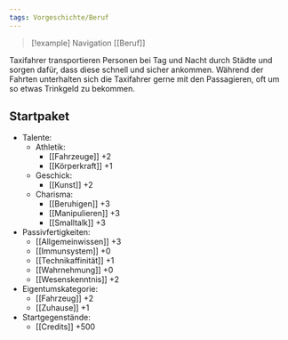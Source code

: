 ```yaml
---
tags: Vorgeschichte/Beruf
---
```

> [!example] Navigation 
>  [[Beruf]]

Taxifahrer transportieren Personen bei Tag und Nacht durch Städte und sorgen dafür, dass diese schnell und sicher ankommen. Während der Fahrten unterhalten sich die Taxifahrer gerne mit den Passagieren, oft um so etwas Trinkgeld zu bekommen.


## Startpaket
- Talente:
	- Athletik:
		- [[Fahrzeuge]] +2
		- [[Körperkraft]] +1
	- Geschick:
		- [[Kunst]] +2
	- Charisma:
		- [[Beruhigen]] +3
		- [[Manipulieren]] +3
		- [[Smalltalk]] +3
- Passivfertigkeiten:
	- [[Allgemeinwissen]] +3
	- [[Immunsystem]] +0
	- [[Technikaffinität]] +1
	- [[Wahrnehmung]] +0
	- [[Wesenskenntnis]] +2
- Eigentumskategorie:
	- [[Fahrzeug]] +2
	- [[Zuhause]] +1
- Startgegenstände:
	- [[Credits]] +500